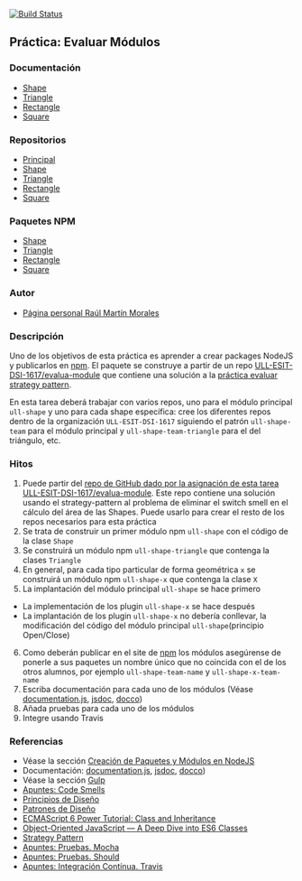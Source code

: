 [![Build Status](https://travis-ci.org/ULL-ESIT-DSI-1617/evaluar-modulos-alu0100769579.svg?branch=master)](https://travis-ci.org/ULL-ESIT-DSI-1617/evaluar-modulos-alu0100769579)

## Práctica: Evaluar Módulos

### Documentación

- [Shape](https://ull-esit-dsi-1617.github.io/ull-shape-alu0100769579/)
- [Triangle](https://ull-esit-dsi-1617.github.io/ull-shape-triangle-alu0100769579/)
- [Rectangle](https://ull-esit-dsi-1617.github.io/ull-shape-rectangle-alu0100769579/)
- [Square](https://ull-esit-dsi-1617.github.io/ull-shape-square-alu0100769579/)
 
### Repositorios

- [Principal](https://github.com/ULL-ESIT-DSI-1617/evaluar-modulos-alu0100769579)
- [Shape](https://github.com/ULL-ESIT-DSI-1617/ull-shape-alu0100769579)
- [Triangle](https://github.com/ULL-ESIT-DSI-1617/ull-shape-triangle-alu0100769579)
- [Rectangle](https://github.com/ULL-ESIT-DSI-1617/ull-shape-rectangle-alu0100769579)
- [Square](https://github.com/ULL-ESIT-DSI-1617/ull-shape-square-alu0100769579)
 
### Paquetes NPM

- [Shape](https://www.npmjs.com/package/@alu0100769579/ull-shape-alu0100769579)
- [Triangle](https://www.npmjs.com/package/@alu0100769579/ull-shape-triangle-alu0100769579)
- [Rectangle](https://www.npmjs.com/package/@alu0100769579/ull-shape-rectangle-alu0100769579)
- [Square](https://www.npmjs.com/package/@alu0100769579/ull-shape-square-alu0100769579)

### Autor

- [Página personal Raúl Martín Morales](https://alu0100769579.github.io/RaulMartinMorales/)

### Descripción

Uno de los objetivos de esta práctica  es aprender a crear packages NodeJS y publicarlos en [npm](https://www.npmjs.com). El paquete se construye a partir de un repo [ULL-ESIT-DSI-1617/evalua-module](https://github.com/ULL-ESIT-DSI-1617/evalua-module)
que contiene una solución a la [práctica evaluar strategy pattern](https://casianorodriguezleon.gitbooks.io/ull-esit-1617/content/practicas/practicaevaluastrategypattern.html).

En esta tarea deberá trabajar con varios repos, uno para el módulo principal `ull-shape` y uno para cada shape específica: cree los diferentes repos dentro de la organización `ULL-ESIT-DSI-1617` siguiendo el patrón `ull-shape-team` para el módulo principal y `ull-shape-team-triangle` para el del triángulo, etc.

### Hitos

1. Puede partir del [repo de GitHub dado por la asignación de esta tarea ULL-ESIT-DSI-1617/evalua-module](https://github.com/ULL-ESIT-DSI-1617/evalua-module). Este repo contiene una solución usando el strategy-pattern al problema de eliminar el switch smell en el cálculo del área de las Shapes. Puede usarlo para crear el resto de los repos necesarios para esta práctica
2. Se trata de construir un primer módulo npm `ull-shape` con el código de la clase `Shape`
3. Se construirá un módulo npm `ull-shape-triangle` que contenga la clases `Triangle`
4. En general, para cada tipo particular de forma geométrica `x` se construirá un módulo npm `ull-shape-x` que contenga la clase `X`
5. La implantación del módulo principal `ull-shape` se hace primero 
  - La implementación de los plugin `ull-shape-x` se hace después
  - La implantación de los plugin `ull-shape-x` no debería conllevar, la modificación del código del módulo principal `ull-shape`(principio Open/Close)
6. Como deberán publicar en el site de [npm](https://www.npmjs.com) los módulos asegúrense de ponerle a sus paquetes un nombre único que no coincida con el de los otros alumnos, por ejemplo `ull-shape-team-name` y `ull-shape-x-team-name`
7. Escriba documentación para cada uno de los módulos (Véase [documentation.js](http://documentation.js.org/), [jsdoc](https://www.npmjs.com/package/jsdoc), [docco](http://jashkenas.github.io/docco/))
8. Añada pruebas para cada uno de los módulos
9. Integre usando Travis

### Referencias

* Véase la sección
[Creación de Paquetes y Módulos en NodeJS](https://casianorodriguezleon.gitbooks.io/ull-esit-1617/content/apuntes/npm/nodejspackages.html)
* Documentación:  [documentation.js](http://documentation.js.org/), [jsdoc](https://www.npmjs.com/package/jsdoc), [docco](http://jashkenas.github.io/docco/))
* Véase la sección [Gulp](../apuntes/gulp/README.md)
* [Apuntes: Code Smells](https://casianorodriguezleon.gitbooks.io/ull-esit-1617/content/apuntes/patterns/codesmell.html)
* [Principios de Diseño](https://casianorodriguezleon.gitbooks.io/ull-esit-1617/content/apuntes/patterns/designprinciples.html)
* [Patrones de Diseño](https://casianorodriguezleon.gitbooks.io/ull-esit-1617/content/apuntes/patterns/)
* [ECMAScript 6 Power Tutorial: Class and Inheritance](https://code.tutsplus.com/tutorials/ecmascript-6-power-tutorial-class-and-inheritance--cms-24117)
* [Object-Oriented JavaScript — A Deep Dive into ES6 Classes](https://www.sitepoint.com/object-oriented-javascript-deep-dive-es6-classes/)
* [Strategy Pattern](https://casianorodriguezleon.gitbooks.io/ull-esit-1617/content/apuntes/patterns/strategypattern.html)
* [Apuntes: Pruebas. Mocha](https://casianorodriguezleon.gitbooks.io/ull-esit-1617/content/apuntes/pruebas/mocha.html)
* [Apuntes: Pruebas. Should](https://casianorodriguezleon.gitbooks.io/ull-esit-1617/content/apuntes/pruebas/mocha.html#shouldl)
* [Apuntes: Integración Contínua. Travis](https://casianorodriguezleon.gitbooks.io/ull-esit-1617/content/apuntes/pruebas/travis.html)


